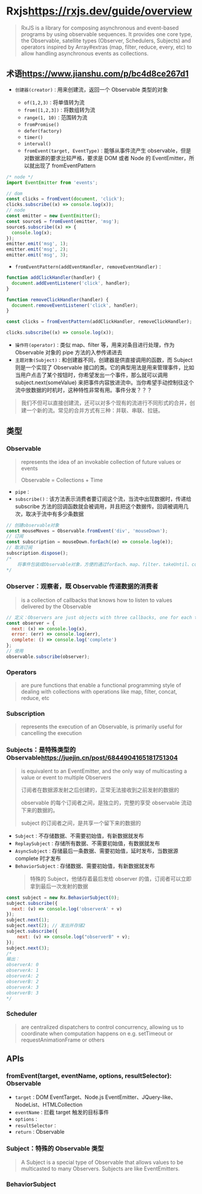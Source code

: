 # Rxjs<https://rxjs.dev/guide/overview>

> RxJS is a library for composing asynchronous and event-based programs by using observable sequences. It provides one core type, the Observable, satellite types (Observer, Schedulers, Subjects) and operators inspired by Array#extras (map, filter, reduce, every, etc) to allow handling asynchronous events as collections.

## 术语<https://www.jianshu.com/p/bc4d8ce267d1>

- `创建器(creator)：`用来创建流，返回一个 Observable 类型的对象

  - `of(1,2,3)：`将单值转为流
  - `from([1,2,3])：`将数组转为流
  - `range(1, 10)：`范围转为流
  - `fromPromise()`
  - `defer(factory)`
  - `timer()`
  - `interval()`
  - `fromEvent(target, EventType)：`能够从事件流产生 observable，但是对数据源的要求比较严格，要求是 DOM 或者 Node 的 EventEmitter，所以就出现了 fromEventPattern

```js
/* node */
import EventEmitter from 'events';

// dom
const clicks = fromEvent(document, 'click');
clicks.subscribe((x) => console.log(x));
// node
const emitter = new EventEmitter();
const source$ = fromEvent(emitter, 'msg');
source$.subscribe((x) => {
  console.log(x);
});
emitter.emit('msg', 1);
emitter.emit('msg', 2);
emitter.emit('msg', 3);
```

- `fromEventPattern(addEventHandler, removeEventHandler)：`

```js
function addClickHandler(handler) {
  document.addEventListener('click', handler);
}

function removeClickHandler(handler) {
  document.removeEventListener('click', handler);
}

const clicks = fromEventPattern(addClickHandler, removeClickHandler);

clicks.subscribe((x) => console.log(x));
```

- `操作符(operator)：`类似 map、filter 等，用来对条目进行处理，作为 Observable 对象的 pipe 方法的入参传递进去
- `主题对象(Subject)：`和创建器不同，创建器是供直接调用的函数，而 Subject 则是一个实现了 Observable 接口的类。它的典型用法是用来管理事件，比如当用户点击了某个按钮时，你希望发出一个事件，那么就可以调用 subject.next(someValue) 来把事件内容放进流中。当你希望手动控制往这个流中放数据的时机时，这种特性非常有用。事件分发？？？

> 我们不但可以直接创建流，还可以对多个现有的流进行不同形式的合并，创建一个新的流。常见的合并方式有三种：并联、串联、拉链。

## 类型

### Observable

> represents the idea of an invokable collection of future values or events
>
> Observable = Collections + Time

- `pipe：`
- `subscribe()：`该方法表示消费者要订阅这个流，当流中出现数据时，传递给 subscribe 方法的回调函数就会被调用，并且把这个数据传。回调被调用几次，取决于流中有多少条数据

```js
// 创建observable对象
const mouseMoves = Observable.fromEvent('div', 'mouseDown');
// 订阅
const subscription = mouseDown.forEach((e) => console.log(e));
// 取消订阅
subscription.dispose();
/*
    将事件包装成Observable对象，方便的通过forEach、map、filter、takeUntil、concatAll等API进行操作
*/
```

### Observer：观察者，既 Observable 传递数据的消费者

> is a collection of callbacks that knows how to listen to values delivered by the Observable

```js
// 定义：Observers are just objects with three callbacks, one for each type of notification that an Observable may deliver
const observer = {
  next: (x) => console.log(x),
  error: (err) => console.log(err),
  complete: () => console.log('complete')
};
// 使用
observable.subscribe(observer);
```

### Operators

> are pure functions that enable a functional programming style of dealing with collections with operations like map, filter, concat, reduce, etc

### Subscription

> represents the execution of an Observable, is primarily useful for cancelling the execution

### Subjects：是特殊类型的 Observable<https://juejin.cn/post/6844904165181751304>

> is equivalent to an EventEmitter, and the only way of multicasting a value or event to multiple Observers
>
> 订阅者在数据源发射之后创建的，正常无法接收到之前发射的数据的
>
> observable 的每个订阅者之间，是独立的，完整的享受 observable 流动下来的数据的。
>
> subject 的订阅者之间，是共享一个留下来的数据的

- `Subject：`不存储数据、不需要初始值，有新数据就发布
- `ReplaySubject：`存储所有数据、不需要初始值，有数据就发布
- `AsyncSubject：`存储最后一条数据、需要初始值，延时发布，当数据源 complete 时才发布
- `BehaviorSubject：`存储数据、需要初始值，有新数据就发布
  > 特殊的 Subject，他储存着最后发给 observer 的值，订阅者可以立即拿到最后一次发射的数据

```js
const subject = new Rx.BehaviorSubject(0);
subject.subscribe({
  next: (v) => console.log('observerA' + v)
});
subject.next(1);
subject.next(2); // 发出并存储2
subject.subscribe({
    next: (v) => console.log("observerB" + v);
});
subject.next(3);
/*
输出：
observerA: 0
observerA: 1
observerA: 2
observerB: 2
observerA: 3
observerB: 3
*/
```

### Scheduler

> are centralized dispatchers to control concurrency, allowing us to coordinate when computation happens on e.g. setTimeout or requestAnimationFrame or others

## APIs

### fromEvent(target, eventName, options, resultSelector): Observable

- `target：`DOM EventTarget、Node.js EventEmitter、JQuery-like、NodeList、HTMLCollection
- `eventName：`拦截 target 触发的目标事件
- `options：`
- `resultSelector：`
- `return：`Observable

### Subject：特殊的 Observable 类型

> A Subject is a special type of Observable that allows values to be multicasted to many Observers. Subjects are like EventEmitters.

### BehaviorSubject
